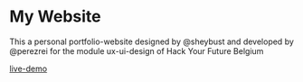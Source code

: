 # My Website
This a personal portfolio-website designed by @sheybust and developed by @perezrei for the module ux-ui-design of Hack Your Future Belgium

[live-demo](https://perezrei.github.io)
